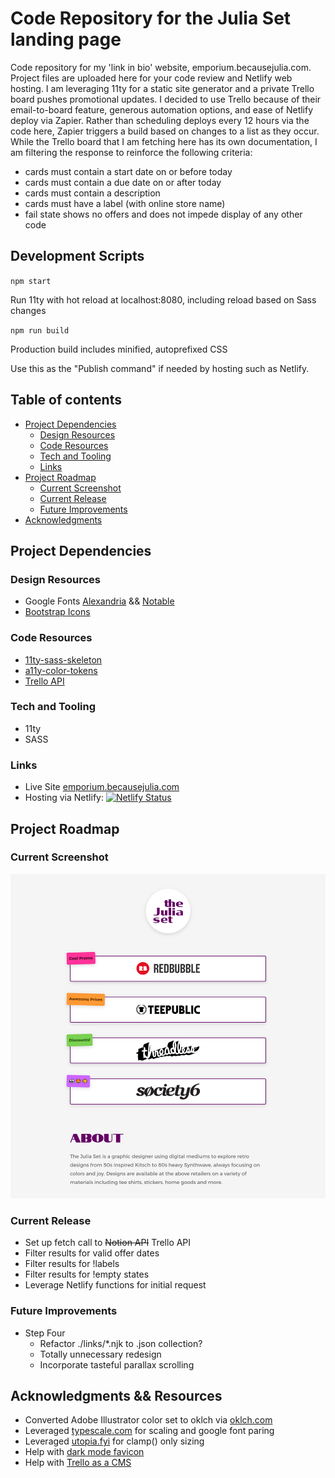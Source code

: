 # Code Repository for the Julia Set landing page

Code repository for my 'link in bio' website, emporium.becausejulia.com. Project files are uploaded here for your code review and Netlify web hosting. I am leveraging 11ty for a static site generator and a private Trello board pushes promotional updates. I decided to use Trello because of their email-to-board feature, generous automation options, and ease of Netlify deploy via Zapier. Rather than scheduling deploys every 12 hours via the code here, Zapier triggers a build based on changes to a list as they occur. While the Trello board that I am fetching here has its own documentation, I am filtering the response to reinforce the following criteria:

- cards must contain a start date on or before today
- cards must contain a due date on or after today
- cards must contain a description
- cards must have a label (with online store name)
- fail state shows no offers and does not impede display of any other code

## Development Scripts

`npm start`

Run 11ty with hot reload at localhost:8080, including reload based on Sass changes

`npm run build`

Production build includes minified, autoprefixed CSS

Use this as the "Publish command" if needed by hosting such as Netlify.

## Table of contents

- [Project Dependencies](#project-dependencies)
  - [Design Resources](#design-resources)
  - [Code Resources](#code-resorces)
  - [Tech and Tooling](#tech-and-tooling)
  - [Links](#links)
- [Project Roadmap](#project-roadmap)
  - [Current Screenshot](#screenshot)
  - [Current Release](#current-release)
  - [Future Improvements](#future-improvements)
- [Acknowledgments](#)

## Project Dependencies

### Design Resources

- Google Fonts [Alexandria](https://fonts.google.com/specimen/Alexandria) && [Notable](https://fonts.google.com/specimen/Notable)
- [Bootstrap Icons](https://icons.getbootstrap.com/)

### Code Resources

- [11ty-sass-skeleton](https://github.com/5t3ph/11ty-sass-skeleton)
- [a11y-color-tokens](https://github.com/5t3ph/a11y-color-tokens)
- [Trello API](https://developer.atlassian.com/cloud/trello/guides/rest-api/api-introduction/)

### Tech and Tooling

- 11ty
- SASS

### Links

- Live Site [emporium.becausejulia.com](https://zingy-basbousa-9f76c2.netlify.app/)
- Hosting via Netlify: [![Netlify Status](https://api.netlify.com/api/v1/badges/4429c8ed-bfa4-48b6-9504-5198908d0d04/deploy-status)](https://app.netlify.com/sites/zingy-basbousa-9f76c2/deploys)

## Project Roadmap

### Current Screenshot

![screenshot](./screenshot.png?raw=true)

### Current Release

- Set up fetch call to ~~Notion API~~ Trello API
- Filter results for valid offer dates
- Filter results for !labels
- Filter results for !empty states
- Leverage Netlify functions for initial request

### Future Improvements

- Step Four
  - Refactor ./links/\*.njk to .json collection?
  - Totally unnecessary redesign
  - Incorporate tasteful parallax scrolling

## Acknowledgments && Resources

- Converted Adobe Illustrator color set to oklch via [oklch.com](https://oklch.com/)
- Leveraged [typescale.com](https://typescale.com/) for scaling and google font paring
- Leveraged [utopia.fyi](https://utopia.fyi/) for clamp() only sizing
- Help with [dark mode favicon](https://web.dev/articles/building/an-adaptive-favicon/)
- Help with [Trello as a CMS](https://css-tricks.com/using-trello-as-a-super-simple-cms/)
